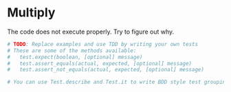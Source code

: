 # Multiply

The code does not execute properly. Try to figure out why.

```python
# TODO: Replace examples and use TDD by writing your own tests
# These are some of the methods available:
#   test.expect(boolean, [optional] message)
#   test.assert_equals(actual, expected, [optional] message)
#   test.assert_not_equals(actual, expected, [optional] message)

# You can use Test.describe and Test.it to write BDD style test groupings

```